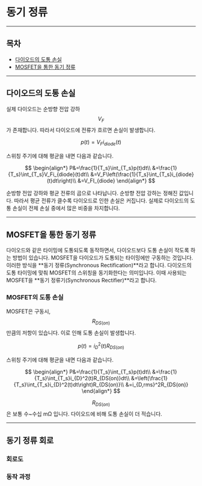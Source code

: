 동기 정류
=

---

## 목차
- [다이오드의 도통 손실](#다이오드의-도통-손실)
- [MOSFET을 통한 동기 정류](#mosfet을-통한-동기-정류)

---

## 다이오드의 도통 손실

실제 다이오드는 순방향 전압 강하 $$V_F$$가 존재합니다.
따라서 다이오드에 전류가 흐르면 손실이 발생합니다.

$$
p(t)=V_Fi_{diode}(t)
$$

스위칭 주기에 대해 평균을 내면 다음과 같습니다.

$$
\begin{align*}
P&=\frac{1}{T_s}\int_{T_s}p(t)dt\\
&=\frac{1}{T_s}\int_{T_s}V_Fi_{diode}(t)dt\\
&=V_F\left(\frac{1}{T_s}\int_{T_s}i_{diode}(t)dt\right)\\
&=V_FI_{diode}
\end{align*}
$$

순방향 전압 강하와 평균 전류의 곱으로 나타납니다.
순방향 전압 강하는 정해진 값입니다.
따라서 평균 전류가 클수록 다이오드로 인한 손실은 커집니다.
실제로 다이오드의 도통 손실이 전체 손실 중에서 많은 비중을 차지합니다.

---

## MOSFET을 통한 동기 정류

다이오드와 같은 타이밍에 도통되도록 동작하면서, 다이오드보다 도통 손실이 작도록 하는 방법이 있습니다.
MOSFET을 다이오드가 도통되는 타이밍에만 구동하는 것입니다.
이러한 방식을 **동기 정류(Synchronous Rectification)**라고 합니다.
다이오드의 도통 타이밍에 맞춰 MOSFET의 스위칭을 동기화한다는 의미입니다.
이때 사용되는 MOSFET을 **동기 정류기(Synchronous Rectifier)**라고 합니다.

### MOSFET의 도통 손실

MOSFET은 구동시, $$R_{DS(on)}$$만큼의 저항이 있습니다.
이로 인해 도통 손실이 발생합니다.

$$
p(t)=i_{D}^2(t)R_{DS(on)}
$$

스위칭 주기에 대해 평균을 내면 다음과 같습니다.

$$
\begin{align*}
P&=\frac{1}{T_s}\int_{T_s}p(t)dt\\
&=\frac{1}{T_s}\int_{T_s}i_{D}^2(t)R_{DS(on)}dt\\
&=\left(\frac{1}{T_s}\int_{T_s}i_{D}^2(t)dt\right)R_{DS(on)}\\
&=i_{D,rms}^2R_{DS(on)}
\end{align*}
$$

$$R_{DS(on)}$$은 보통 수~수십 mΩ 입니다.
다이오드에 비해 도통 손실이 더 적습니다.

---

## 동기 정류 회로

### 회로도

### 동작 과정
